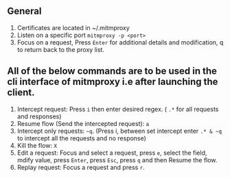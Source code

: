 ## General
1. Certificates are located in ~/.mitmproxy
2. Listen on a specific port
`mitmproxy -p <port>`
3. Focus on a request, Press `Enter` for additional details and modification, q to return back to the proxy list.

## All of the below commands are to be used in the cli interface of mitmproxy i.e after launching the client.
1. Intercept request:
Press `i` then enter desired regex. ( `.*` for all requests and responses)
2. Resume flow (Send the intercepted request): `a`
3. Intercept only requests: `~q`. (Press i, between set intercept enter `.* & ~q` to intercept all the requests and no response)
4. Kill the flow: `X`
5. Edit a request: Focus and select a request, press `e`, select the field, mdify value, press `Enter`, press `Esc`, press `q` and then Resume the flow.
6. Replay request: Focus a request and press `r`.
